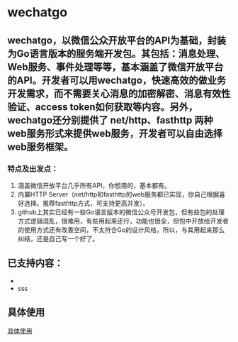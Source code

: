# wechatgo



## wechatgo，以微信公众开放平台的API为基础，封装为Go语言版本的服务端开发包。其包括：消息处理、Web服务、事件处理等等，基本涵盖了微信开放平台的API。开发者可以用wechatgo，快速高效的做业务开发需求，而不需要关心消息的加密解密、消息有效性验证、access token如何获取等内容。另外，wechatgo还分别提供了 net/http、fasthttp 两种web服务形式来提供web服务，开发者可以自由选择web服务框架。


### 特点及出发点：

1. 涵盖微信开放平台几乎所有API，你想用的，基本都有。
2. 内置HTTP Server（net/http和fasthttp的web服务都已实现，你自己根据喜好选择。推荐fasthttp方式，可支持更高并发）。 
3. github上其实已经有一些Go语言版本的微信公众号开发包，但有些包的处理方式逻辑混乱，很难用，有些用起来还行，功能也很全，但包中开放给开发者的使用方式还有改善空间，不太符合Go的设计风格，所以，与其用起来那么纠结，还是自己写一个好了。


## 已支持内容：

* 
* sss


## 具体使用

[具体使用](menu.md)



